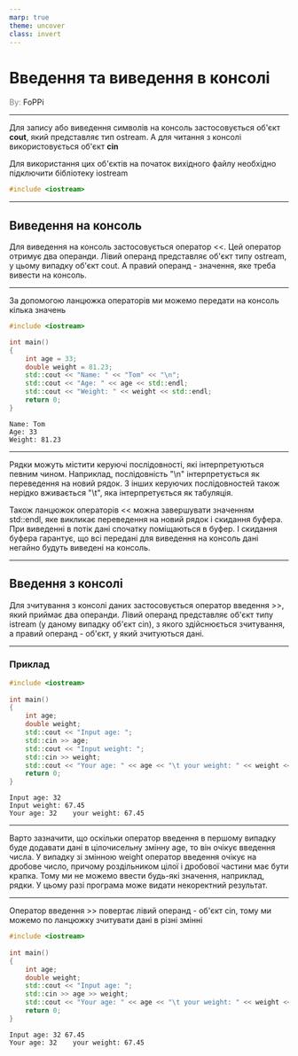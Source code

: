 ```yaml
---
marp: true
theme: uncover
class: invert
---
```


# Введення та виведення в консолі

<spam style="color:grey">By:</spam> FoPPi

---

Для запису або виведення символів на консоль застосовується об'єкт **cout**, який представляє тип ostream. А для читання з консолі використовується об'єкт **cin**

Для використання цих об'єктів на початок вихідного файлу необхідно підключити бібліотеку iostream

```cpp
#include <iostream>
```

---

## Виведення на консоль

Для виведення на консоль застосовується оператор <<. Цей оператор отримує два операнди. Лівий операнд представляє об'єкт типу ostream, у цьому випадку об'єкт cout. А правий операнд - значення, яке треба вивести на консоль.

---

За допомогою ланцюжка операторів ми можемо передати на консоль кілька значень

```cpp
#include <iostream>

int main()
{   
    int age = 33;
    double weight = 81.23;
    std::cout << "Name: " << "Tom" << "\n";
    std::cout << "Age: " << age << std::endl;
    std::cout << "Weight: " << weight << std::endl;
    return 0;
}
```

```
Name: Tom
Age: 33
Weight: 81.23
```

---

Рядки можуть містити керуючі послідовності, які інтерпретуються певним чином. Наприклад, послідовність "\n" інтерпретується як переведення на новий рядок. З інших керуючих послідовностей також нерідко вживається "\t", яка інтерпретується як табуляція.

Також ланцюжок операторів << можна завершувати значенням std::endl, яке викликає переведення на новий рядок і скидання буфера. При виведенні в потік дані спочатку поміщаються в буфер. І скидання буфера гарантує, що всі передані для виведення на консоль дані негайно будуть виведені на консоль.

---

## Введення з консолі

Для зчитування з консолі даних застосовується оператор введення >>, який приймає два операнди. Лівий операнд представляє об'єкт типу istream (у даному випадку об'єкт cin), з якого здійснюється зчитування, а правий операнд - об'єкт, у який зчитуються дані.

---

### Приклад

```cpp
#include <iostream>
 
int main()
{   
    int age;
    double weight;
    std::cout << "Input age: ";
    std::cin >> age;
    std::cout << "Input weight: ";
    std::cin >> weight;
    std::cout << "Your age: " << age << "\t your weight: " << weight << std::endl;
    return 0;
}
```

```
Input age: 32
Input weight: 67.45
Your age: 32	your weight: 67.45
```

---

Варто зазначити, що оскільки оператор введення в першому випадку буде додавати дані в цілочисельну змінну age, то він очікує введення числа. У випадку зі змінною weight оператор введення очікує на дробове число, причому роздільником цілої і дробової частини має бути крапка. Тому ми не можемо ввести будь-які значення, наприклад, рядки. У цьому разі програма може видати некоректний результат.

---

Оператор введення >> повертає лівий операнд - об'єкт cin, тому ми можемо по ланцюжку зчитувати дані в різні змінні

```cpp
#include <iostream>
 
int main()
{   
    int age;
    double weight;
    std::cout << "Input age: ";
    std::cin >> age >> weight;
    std::cout << "Your age: " << age << "\t your weight: " << weight << std::endl;
    return 0;
}
```

```
Input age: 32 67.45
Your age: 32	your weight: 67.45
```